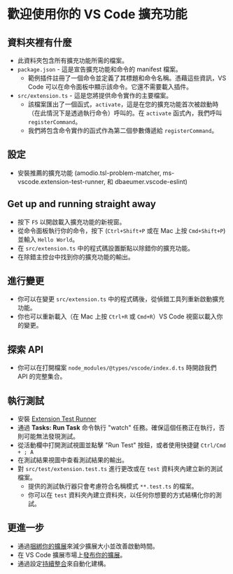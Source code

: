 ﻿# 歡迎使用你的 VS Code 擴充功能

## 資料夾裡有什麼

* 此資料夾包含所有擴充功能所需的檔案。
* `package.json` - 這是宣告擴充功能和命令的 manifest 檔案。
  * 範例插件註冊了一個命令並定義了其標題和命令名稱。憑藉這些資訊，VS Code 可以在命令面板中顯示該命令。它還不需要載入插件。
* `src/extension.ts` - 這是您將提供命令實作的主要檔案。
  * 該檔案匯出了一個函式，`activate`，這是在您的擴充功能首次被啟動時（在此情況下是透過執行命令）呼叫的。在 `activate` 函式內，我們呼叫 `registerCommand`。
  * 我們將包含命令實作的函式作為第二個參數傳遞給 `registerCommand`。

## 設定

* 安裝推薦的擴充功能 (amodio.tsl-problem-matcher, ms-vscode.extension-test-runner, 和 dbaeumer.vscode-eslint)

## Get up and running straight away

* 按下 `F5` 以開啟載入擴充功能的新視窗。
* 從命令面板執行你的命令，按下 (`Ctrl+Shift+P` 或在 Mac 上按 `Cmd+Shift+P`) 並輸入 `Hello World`。
* 在 `src/extension.ts` 中的程式碼設置斷點以除錯你的擴充功能。
* 在除錯主控台中找到你的擴充功能的輸出。

## 進行變更

* 你可以在變更 `src/extension.ts` 中的程式碼後，從偵錯工具列重新啟動擴充功能。
* 你也可以重新載入（在 Mac 上按 `Ctrl+R` 或 `Cmd+R`）VS Code 視窗以載入你的變更。

## 探索 API

* 你可以在打開檔案 `node_modules/@types/vscode/index.d.ts` 時開啟我們 API 的完整集合。

## 執行測試

* 安裝 [Extension Test Runner](https://marketplace.visualstudio.com/items?itemName=ms-vscode.extension-test-runner)
* 通過 **Tasks: Run Task** 命令執行 "watch" 任務。確保這個任務正在執行，否則可能無法發現測試。
* 從活動欄中打開測試視圖並點擊 "Run Test" 按鈕，或者使用快捷鍵 `Ctrl/Cmd + ; A`
* 在測試結果視圖中查看測試結果的輸出。
* 對 `src/test/extension.test.ts` 進行更改或在 `test` 資料夾內建立新的測試檔案。
  * 提供的測試執行器只會考慮符合名稱模式 `**.test.ts` 的檔案。
  * 你可以在 `test` 資料夾內建立資料夾，以任何你想要的方式結構化你的測試。

## 更進一步

* 通過[捆綁你的擴展](https://code.visualstudio.com/api/working-with-extensions/bundling-extension)來減少擴展大小並改善啟動時間。
* 在 VS Code 擴展市場上[發布你的擴展](https://code.visualstudio.com/api/working-with-extensions/publishing-extension)。
* 通過設定[持續整合](https://code.visualstudio.com/api/working-with-extensions/continuous-integration)來自動化建構。

